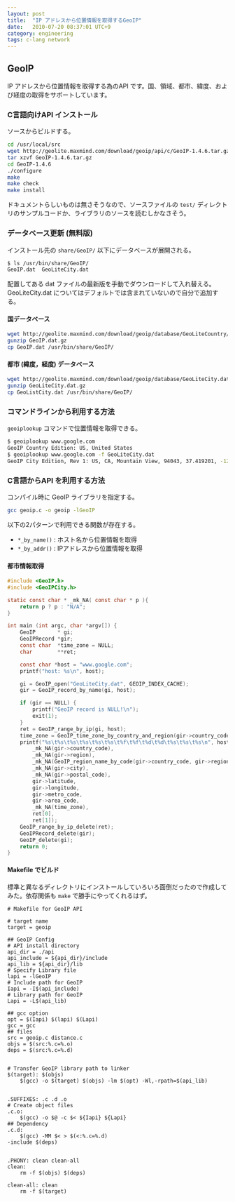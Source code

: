 ```yaml
---
layout: post
title:  "IP アドレスから位置情報を取得するGeoIP"
date:   2010-07-20 08:37:01 UTC+9
category: engineering
tags: c-lang network
---
```


## GeoIP

IP アドレスから位置情報を取得する為のAPI です。国、領域、都市、緯度、および経度の取得をサポートしています。

### C言語向けAPI インストール

ソースからビルドする。

```sh
cd /usr/local/src
wget http://geolite.maxmind.com/download/geoip/api/c/GeoIP-1.4.6.tar.gz
tar xzvf GeoIP-1.4.6.tar.gz
cd GeoIP-1.4.6
./configure
make
make check
make install
```

ドキュメントらしいものは無さそうなので、ソースファイルの `test/` ディレクトリのサンプルコードか、ライブラリのソースを読むしかなさそう。

### データベース更新 (無料版)

インストール先の `share/GeoIP/` 以下にデータベースが展開される。

```sh
$ ls /usr/bin/share/GeoIP/
GeoIP.dat  GeoLiteCity.dat
```

配置してある dat ファイルの最新版を手動でダウンロードして入れ替える。GeoLiteCity.dat についてはデフォルトでは含まれていないので自分で追加する。

#### 国データベース

```sh
wget http://geolite.maxmind.com/download/geoip/database/GeoLiteCountry/GeoIP.dat.gz
gunzip GeoIP.dat.gz
cp GeoIP.dat /usr/bin/share/GeoIP/
```

#### 都市 (緯度，経度) データベース

```sh
wget http://geolite.maxmind.com/download/geoip/database/GeoLiteCity.dat.gz
gunzip GeoLiteCity.dat.gz
cp GeoListCity.dat /usr/bin/share/GeoIP/
```

### コマンドラインから利用する方法

`geoiplookup` コマンドで位置情報を取得できる。

```sh
$ geoiplookup www.google.com
GeoIP Country Edition: US, United States
$ geoiplookup www.google.com -f GeoLiteCity.dat
GeoIP City Edition, Rev 1: US, CA, Mountain View, 94043, 37.419201, -122.057404, 807, 650
```

### C言語からAPI を利用する方法

コンパイル時に GeoIP ライブラリを指定する。

```sh
gcc geoip.c -o geoip -lGeoIP
```

以下の2パターンで利用できる関数が存在する。

- `*_by_name()` : ホスト名から位置情報を取得
- `*_by_addr()` : IPアドレスから位置情報を取得


#### 都市情報取得

```c
#include <GeoIP.h>
#include <GeoIPCity.h>

static const char * _mk_NA( const char * p ){
    return p ? p : "N/A";
}

int main (int argc, char *argv[]) {
    GeoIP       * gi;
    GeoIPRecord *gir;
    const char  *time_zone = NULL;
    char        **ret;

    const char *host = "www.google.com";
    printf("host: %s\n", host);

    gi = GeoIP_open("GeoLiteCity.dat", GEOIP_INDEX_CACHE);
    gir = GeoIP_record_by_name(gi, host);

    if (gir == NULL) {
        printf("GeoIP record is NULL!\n");
        exit(1);
    }
    ret = GeoIP_range_by_ip(gi, host);
    time_zone = GeoIP_time_zone_by_country_and_region(gir->country_code, gir->region);
    printf("%s\t%s\t%s\t%s\t%s\t%s\t%f\t%f\t%d\t%d\t%s\t%s\t%s\n", host,
        _mk_NA(gir->country_code),
        _mk_NA(gir->region),
        _mk_NA(GeoIP_region_name_by_code(gir->country_code, gir->region)),
        _mk_NA(gir->city),
        _mk_NA(gir->postal_code),
        gir->latitude,
        gir->longitude,
        gir->metro_code,
        gir->area_code,
        _mk_NA(time_zone),
        ret[0],
        ret[1]);
    GeoIP_range_by_ip_delete(ret);
    GeoIPRecord_delete(gir);
    GeoIP_delete(gi);
    return 0;
}
```

#### Makefile でビルド

標準と異なるディレクトリにインストールしていろいろ面倒だったので作成してみた。依存関係も `make` で勝手にやってくれるはず。

```
# Makefile for GeoIP API

# target name
target = geoip

## GeoIP Config
# API install directory
api_dir = ./api
api_include = ${api_dir}/include
api_lib = ${api_dir}/lib
# Specify Library file
lapi = -lGeoIP
# Include path for GeoIP
Iapi = -I$(api_include)
# Library path for GeoIP
Lapi = -L$(api_lib)

## gcc option
opt = $(Iapi) $(lapi) $(Lapi)
gcc = gcc
## files
src = geoip.c distance.c
objs = $(src:%.c=%.o)
deps = $(src:%.c=%.d)


# Transfer GeoIP library path to linker
$(target): $(objs)
    $(gcc) -o $(target) $(objs) -lm $(opt) -Wl,-rpath=$(api_lib)


.SUFFIXES: .c .d .o
# Create object files
.c.o:
    $(gcc) -o $@ -c $< ${Iapi} ${Lapi}
## Dependency
.c.d:
    $(gcc) -MM $< > $(<:%.c=%.d)
-include $(deps)


.PHONY: clean clean-all
clean:
    rm -f $(objs) $(deps)

clean-all: clean
    rm -f $(target)
```
